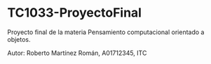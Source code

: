 # TC1033-ProyectoFinal
Proyecto final de la materia Pensamiento computacional orientado a objetos.

Autor: Roberto Martínez Román, A01712345, ITC